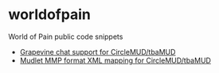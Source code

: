 # worldofpain
World of Pain public code snippets
* [Grapevine chat support for CircleMUD/tbaMUD](GRAPEVINE.md)
* [Mudlet MMP format XML mapping for CircleMUD/tbaMUD](XMLMAP.md)

